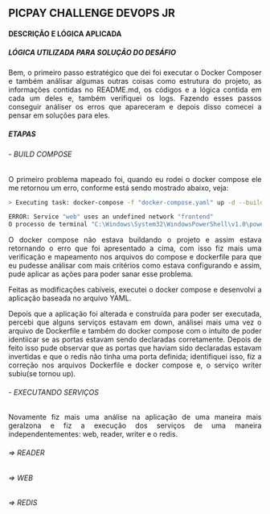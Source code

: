 ## PICPAY CHALLENGE DEVOPS JR

#### DESCRIÇÃO E LÓGICA APLICADA

##### LÓGICA UTILIZADA PARA SOLUÇÃO DO DESÁFIO

<p align="justify">Bem, o primeiro passo estratégico que dei foi executar o Docker Composer e também análisar algumas outras coisas como estrutura do projeto, as informações contidas no README.md, os códigos e a lógica contida em cada um deles e, também verifiquei os logs. Fazendo esses passos conseguir análiser os erros que apareceram e depois disso comecei a pensar em soluções para eles.</p>

##### ETAPAS
###### - BUILD COMPOSE

<p align="justify">O primeiro problema mapeado foi, quando eu rodei o docker compose ele me retornou um erro, conforme está sendo mostrado abaixo, veja:</p>

```sh
> Executing task: docker-compose -f "docker-compose.yaml" up -d --build <

ERROR: Service "web" uses an undefined network "frontend"
O processo de terminal "C:\Windows\System32\WindowsPowerShell\v1.0\powershell.exe -Command docker-compose -f "docker-compose.yaml" up -d --build" foi terminado com o código de saída: 1.
```

<p align="justify">O docker compose não estava buildando o projeto e assim estava retornando o erro que foi apresentado a cima, com isso fiz mais uma verificação e mapeamento nos arquivos do compose e dockerfile para que eu pudesse análisar com mais critérios como estava configurando e assim, pude aplicar as ações para poder sanar esse problema.</p>

<p align="justify">Feitas as modificações cabíveis, executei o docker compose e desenvolvi a aplicação baseada no arquivo YAML.</p>

<p align="justify">Depois que a aplicação foi alterada e construída para poder ser executada, percebi que alguns serviços estavam em down, análisei mais uma vez o arquivo de Dockerfile e também do docker compose com o intuito de poder identiicar se as portas estavam sendo declaradas corretamente. Depois de feito isso pude observar que as portas que haviam sido declaradas estavam invertidas e que o redis não tinha uma porta definida; identifiquei isso, fiz a correção nos arquivos Dockerfile e docker compose e, o serviço writer subiu(se tornou up).</p>

###### - EXECUTANDO SERVIÇOS

<p align="justify">Novamente fiz mais uma análise na aplicação de uma maneira mais geralzona e fiz a execução dos serviços de uma maneira independentementes: web, reader, writer e o redis.</p>

###### => READER

###### => WEB

###### => REDIS

